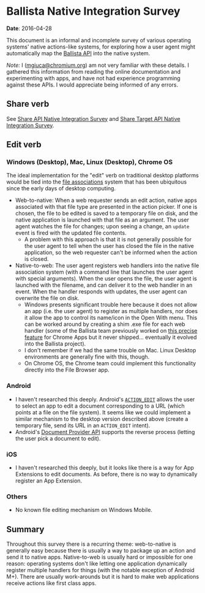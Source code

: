 # Ballista Native Integration Survey

**Date**: 2016-04-28

This document is an informal and incomplete survey of various operating systems'
native actions-like systems, for exploring how a user agent might automatically
map the [Ballista API](explainer.md) into the native system.

*Note:* I (mgiuca@chromium.org) am not very familiar with these details. I
gathered this information from reading the online documentation and
experimenting with apps, and have not had experience programming against these
APIs. I would appreciate being informed of any errors.

## Share verb

See [Share API Native Integration Survey](../share/docs/native.md) and [Share
Target API Native Integration Survey](../share-target/docs/native.md).

## Edit verb

### Windows (Desktop), Mac, Linux (Desktop), Chrome OS

The ideal implementation for the "edit" verb on traditional desktop platforms
would be tied into the [file
associations](https://en.wikipedia.org/wiki/File_association) system that has
been ubiquitous since the early days of desktop computing.

* Web-to-native: When a web requester sends an edit action, native apps
  associated with that file type are presented in the action picker. If one is
  chosen, the file to be edited is saved to a temporary file on disk, and the
  native application is launched with that file as an argument. The user agent
  watches the file for changes; upon seeing a change, an `update` event is fired
  with the updated file contents.
  * A problem with this approach is that it is not generally possible for the
    user agent to tell when the user has closed the file in the native
    application, so the web requester can't be informed when the action is
    closed.
* Native-to-web: The user agent registers web handlers into the native file
  association system (with a command line that launches the user agent with
  special arguments). When the user opens the file, the user agent is launched
  with the filename, and can deliver it to the web handler in an event. When the
  handler responds with updates, the user agent can overwrite the file on disk.
  * Windows presents significant trouble here because it does not allow an app
    (i.e. the user agent) to register as multiple handlers, nor does it allow
    the app to control its name/icon in the Open With menu. This can be worked
    around by creating a shim .exe file for each web handler (some of the
    Ballista team previously worked on [this precise
    feature](https://bugs.chromium.org/p/chromium/issues/detail?id=130455) for
    Chrome Apps but it never shipped... eventually it evolved into the Ballista
    project).
  * I don't remember if we had the same trouble on Mac. Linux Desktop
    environments are generally fine with this, though.
  * On Chrome OS, the Chrome team could implement this functionality directly
    into the File Browser app.

### Android

* I haven't researched this deeply. Android's
  [`ACTION_EDIT`](http://developer.android.com/reference/android/content/Intent.html#ACTION_EDIT)
  allows the user to select an app to edit a document corresponding to a URL
  (which points at a file on the file system). It seems like we could implement
  a similar mechanism to the desktop version described above (create a temporary
  file, send its URL in an `ACTION_EDIT` intent).
* Android's [Document Provider
  API](http://developer.android.com/guide/topics/providers/document-provider.html)
  supports the reverse process (letting the user pick a document to edit).

### iOS

* I haven't researched this deeply, but it looks like there is a way for App
  Extensions to edit documents. As before, there is no way to dynamically
  register an App Extension.

### Others

* No known file editing mechanism on Windows Mobile.

## Summary

Throughout this survey there is a recurring theme: web-to-native is generally
easy because there is usually a way to package up an action and send it to
native apps. Native-to-web is usually hard or impossible for one reason:
operating systems don't like letting one application dynamically register
multiple handlers for things (with the notable exception of Android M+). There
are usually work-arounds but it is hard to make web applications receive actions
like first class apps.
